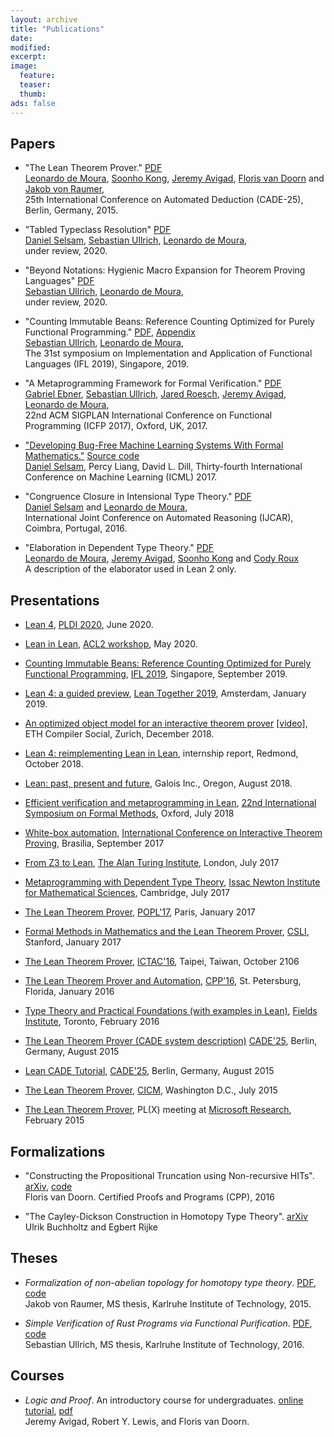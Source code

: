 ```yaml
---
layout: archive
title: "Publications"
date:
modified:
excerpt:
image:
  feature:
  teaser:
  thumb:
ads: false
---
```


## Papers

- "The Lean Theorem Prover." [PDF](/papers/system.pdf)<br />
  [Leonardo de Moura][leo], [Soonho Kong][soonho], [Jeremy Avigad][jeremy], [Floris van Doorn][floris] and [Jakob von Raumer][jakob],<br />25th International Conference on Automated Deduction (CADE-25), Berlin, Germany, 2015.

- "Tabled Typeclass Resolution" [PDF](https://arxiv.org/pdf/2001.04301.pdf)<br />
  [Daniel Selsam][daniel], [Sebastian Ullrich][kha], [Leonardo de Moura][leo], <br />
  under review, 2020. <br/>

- "Beyond Notations: Hygienic Macro Expansion for Theorem Proving Languages" [PDF](https://arxiv.org/pdf/2001.10490.pdf)<br />
  [Sebastian Ullrich][kha], [Leonardo de Moura][leo], <br />
  under review, 2020. <br/>

- "Counting Immutable Beans: Reference Counting Optimized for Purely Functional Programming." [PDF](https://arxiv.org/abs/1908.05647), [Appendix](/papers/beans_appendix.pdf) <br /> [Sebastian Ullrich][kha], [Leonardo de Moura][leo],<br />
  The 31st symposium on Implementation and Application of Functional Languages (IFL 2019), Singapore, 2019.<br/>

- "A Metaprogramming Framework for Formal Verification." [PDF](/papers/tactic.pdf)<br />
  [Gabriel Ebner][gabriel], [Sebastian Ullrich][kha], [Jared Roesch][jared], [Jeremy Avigad][jeremy], [Leonardo de Moura][leo],<br />22nd ACM SIGPLAN International Conference on Functional Programming (ICFP 2017), Oxford, UK, 2017.

- ["Developing Bug-Free Machine Learning Systems With Formal Mathematics."](https://arxiv.org/abs/1706.08605) [Source code](https://github.com/dselsam/certigrad) <br />
  [Daniel Selsam][daniel], Percy Liang, David L. Dill, Thirty-fourth International Conference on Machine Learning (ICML) 2017.<br />


- "Congruence Closure in Intensional Type Theory." [PDF](/papers/congr.pdf)<br />
  [Daniel Selsam][daniel] and [Leonardo de Moura][leo], <br />
  International Joint Conference on Automated Reasoning (IJCAR), Coimbra, Portugal, 2016.

- "Elaboration in Dependent Type Theory." [PDF][constr] <br />
  [Leonardo de Moura][leo], [Jeremy Avigad][jeremy], [Soonho Kong][soonho] and [Cody Roux][cody]<br />
  A description of the elaborator used in Lean 2 only.

[leo]: http://leodemoura.github.io/
[soonho]: http://www.cs.cmu.edu/~soonhok
[jeremy]: http://www.andrew.cmu.edu/user/avigad
[floris]: http://www.contrib.andrew.cmu.edu/~fpv
[jakob]: http://von-raumer.de/
[cody]: http://www.andrew.cmu.edu/user/croux
[constr]: http://arxiv.org/abs/1505.04324
[gabriel]: https://gebner.org/
[kha]: https://kha.github.io/
[jared]: http://jroesch.github.io/
[daniel]: http://stanford.edu/~dselsam/

## Presentations

- [Lean 4](http://leanprover.github.io/talks/LeanPLDI.pdf), [PLDI 2020](https://conf.researchr.org/home/pldi-2020), June 2020.

- [Lean in Lean](http://leanprover.github.io/talks/LeanACL2.pdf), [ACL2 workshop](http://acl2-2020.info/), May 2020.

- [Counting Immutable Beans: Reference Counting Optimized for Purely Functional Programming](http://leanprover.github.io/talks/IFL2019.pdf), [IFL 2019](http://2019.iflconference.org/), Singapore, September 2019.

- [Lean 4: a guided preview](http://leanprover.github.io/talks/vu2019.pdf), [Lean Together 2019](https://lean-forward.github.io/lean-together/2019/index.html), Amsterdam, January 2019.

- [An optimized object model for an interactive theorem prover](http://leanprover.github.io/talks/eth2018.pdf) [[video]](https://www.youtube.com/watch?v=Bv0CXyhbJ5s), ETH Compiler Social, Zurich, December 2018.

- [Lean 4: reimplementing Lean in Lean](http://leanprover.github.io/presentations/20181012_MSR), internship report, Redmond, October 2018.

- [Lean: past, present and future](http://leanprover.github.io/talks/LeanAtGalois.pdf), Galois Inc., Oregon, August 2018.

- [Efficient verification and metaprogramming in Lean](http://leanprover.github.io/talks/FM2018.pdf), [22nd International Symposium on Formal Methods](http://www.fm2018.org/), Oxford, July 2018

- [White-box automation](http://leanprover.github.io/talks/ITP2017.pdf), [International Conference on Interactive Theorem Proving](http://itp2017.cic.unb.br/), Brasilia, September 2017

- [From Z3 to Lean](http://leanprover.github.io/talks/from_z3_to_lean.pdf), [The Alan Turing Institute](https://www.turing.ac.uk/), London, July 2017

- [Metaprogramming with Dependent Type Theory](http://leanprover.github.io/talks/Lean_BPR.pdf), [Issac Newton Institute for Mathematical Sciences](https://www.newton.ac.uk/event/bpr), Cambridge, July 2017

- [The Lean Theorem Prover](http://leanprover.github.io/presentations/20170116_POPL), [POPL'17](http://popl17.sigplan.org/), Paris, January 2017

- [Formal Methods in Mathematics and the Lean Theorem Prover](http://leanprover.github.io/talks/stanford2017.pdf), [CSLI](https://www-csli.stanford.edu/), Stanford, January 2017

- [The Lean Theorem Prover](http://leanprover.github.io/presentations/20161024_ICTAC), [ICTAC'16](http://cc.ee.ntu.edu.tw/~ictac2016), Taipei, Taiwan, October 2106

- [The Lean Theorem Prover and Automation](http://leanprover.github.io/presentations/20160119_CPP), [CPP'16](https://people.csail.mit.edu/adamc/cpp16/index.html), St. Petersburg, Florida, January 2016

- [Type Theory and Practical Foundations (with examples in Lean)](http://www.andrew.cmu.edu/user/avigad/Talks/fields_type_theory.pdf), [Fields Institute](http://www.fields.utoronto.ca/), Toronto, February 2016

- [The Lean Theorem Prover (CADE system description)](http://leanprover.github.io/presentations/20150807_CADE) [CADE'25](http://conference.mi.fu-berlin.de/cade-25/home), Berlin, Germany, August 2015

- [Lean CADE Tutorial](http://leanprover.github.io/presentations/20150803_CADE), [CADE'25](http://conference.mi.fu-berlin.de/cade-25/home), Berlin, Germany, August 2015

- [The Lean Theorem Prover](http://leanprover.github.io/presentations/20150717_CICM), [CICM](http://cicm-conference.org/2015/cicm.php), Washington D.C., July 2015

- [The Lean Theorem Prover](http://leanprover.github.io/presentations/20150218_MSR), PL(X) meeting at <a href="http://research.microsoft.com/en-us/groups/rise/">Microsoft Research</a>, February 2015

## Formalizations

- "Constructing the Propositional Truncation using Non-recursive HITs".
  [arXiv](https://arxiv.org/abs/1512.02274),
  [code](https://github.com/fpvandoorn/leansnippets/blob/master/cpp.hlean)<br />
  Floris van Doorn.  Certified Proofs and Programs (CPP), 2016

- "The Cayley-Dickson Construction in Homotopy Type Theory".
  [arXiv](https://arxiv.org/abs/1610.01134)<br />
  Ulrik Buchholtz and Egbert Rijke

## Theses

- *Formalization of non-abelian topology for homotopy type theory*.
  [PDF](http://von-raumer.de/msc-thesis.pdf), [code](https://github.com/javra/msc-thesis)<br />
  Jakob von Raumer, MS thesis, Karlruhe Institute of Technology, 2015.

- *Simple Verification of Rust Programs via Functional Purification*.
  [PDF](https://github.com/Kha/masters-thesis/blob/master/main.pdf), [code](https://github.com/Kha/electrolysis)<br />
  Sebastian Ullrich, MS thesis, Karlruhe Institute of Technology, 2016.

## Courses

- *Logic and Proof*. An introductory course for undergraduates.
  [online tutorial](../../logic_and_proof),
  [pdf](../../logic_and_proof/logic_and_proof.pdf)<br />
  Jeremy Avigad, Robert Y. Lewis, and Floris van Doorn.
